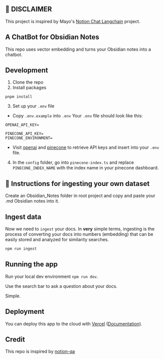 ## 🚨 DISCLAIMER

This project is inspired by Mayo's [Notion Chat Langchain](https://github.com/mayooear/notion-chat-langchain) project.

## A ChatBot for Obsidian Notes

This repo uses vector embedding and turns your Obsidian notes into a chatbot.

## Development

1. Clone the repo
2. Install packages

```
pnpm install
```

3. Set up your `.env` file

- Copy `.env.example` into `.env`
  Your `.env` file should look like this:

```
OPENAI_API_KEY=

PINECONE_API_KEY=
PINECONE_ENVIRONMENT=

```

- Visit [openai](https://help.openai.com/en/articles/4936850-where-do-i-find-my-secret-api-key) and [pinecone](https://www.pinecone.io/) to retrieve API keys and insert into your `.env` file.

4. In the `config` folder, go into `pinecone-index.ts` and replace `PINECONE_INDEX_NAME` with the index name in your pinecone dashboard.

## 🧑 Instructions for ingesting your own dataset

Create an Obsidian_Notes folder in root project and copy and paste your .md Obsidian notes into it.

## Ingest data

Now we need to `ingest` your docs. In **very** simple terms, ingesting is the process of converting your docs into numbers (embedding) that can be easily stored and analyzed for similarity searches.

```bash
npm run ingest

```

## Running the app

Run your local dev environment `npm run dev`.

Use the search bar to ask a question about your docs.

Simple.

## Deployment

You can deploy this app to the cloud with [Vercel](https://vercel.com) ([Documentation](https://nextjs.org/docs/deployment)).

## Credit

This repo is inspired by [notion-qa](https://github.com/hwchase17/notion-qa)
